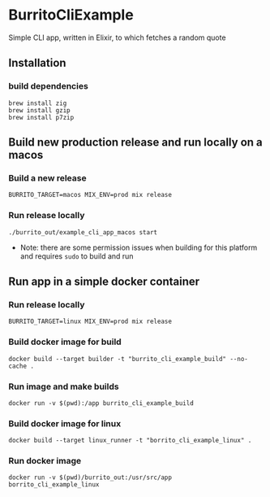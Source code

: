 # BurritoCliExample

Simple CLI app, written in Elixir, to which fetches a random quote

## Installation

### build dependencies

```
brew install zig
brew install gzip
brew install p7zip
```

## Build new production release and run locally on a macos

### Build a new release
```
BURRITO_TARGET=macos MIX_ENV=prod mix release
```

### Run release locally
```
./burrito_out/example_cli_app_macos start
```

* Note: there are some permission issues when building for this platform and
requires `sudo` to build and run


## Run app in a simple docker container

### Run release locally
```
BURRITO_TARGET=linux MIX_ENV=prod mix release
```

### Build docker image for build
```
docker build --target builder -t "burrito_cli_example_build" --no-cache .
```

### Run image and make builds

```
docker run -v $(pwd):/app burrito_cli_example_build
```

### Build docker image for linux
```
docker build --target linux_runner -t "borrito_cli_example_linux" .
```

### Run docker image
```
docker run -v $(pwd)/burrito_out:/usr/src/app borrito_cli_example_linux
```
